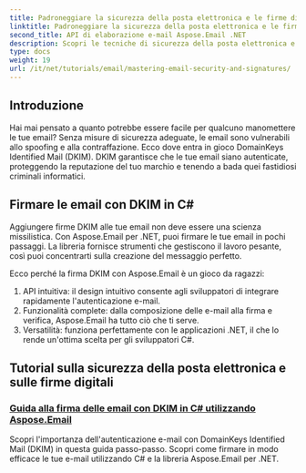 ```yaml
---
title: Padroneggiare la sicurezza della posta elettronica e le firme digitali
linktitle: Padroneggiare la sicurezza della posta elettronica e le firme digitali
second_title: API di elaborazione e-mail Aspose.Email .NET
description: Scopri le tecniche di sicurezza della posta elettronica e di firma digitale in Aspose.Email per .NET. Esplora tutorial passo dopo passo, inclusa la firma DKIM in C#.
type: docs
weight: 19
url: /it/net/tutorials/email/mastering-email-security-and-signatures/
---
```

## Introduzione 

Hai mai pensato a quanto potrebbe essere facile per qualcuno manomettere le tue email? Senza misure di sicurezza adeguate, le email sono vulnerabili allo spoofing e alla contraffazione. Ecco dove entra in gioco DomainKeys Identified Mail (DKIM). DKIM garantisce che le tue email siano autenticate, proteggendo la reputazione del tuo marchio e tenendo a bada quei fastidiosi criminali informatici.  

## Firmare le email con DKIM in C#  

Aggiungere firme DKIM alle tue email non deve essere una scienza missilistica. Con Aspose.Email per .NET, puoi firmare le tue email in pochi passaggi. La libreria fornisce strumenti che gestiscono il lavoro pesante, così puoi concentrarti sulla creazione del messaggio perfetto.  

Ecco perché la firma DKIM con Aspose.Email è un gioco da ragazzi:  

1. API intuitiva: il design intuitivo consente agli sviluppatori di integrare rapidamente l'autenticazione e-mail.  
2. Funzionalità complete: dalla composizione delle e-mail alla firma e verifica, Aspose.Email ha tutto ciò che ti serve.  
3. Versatilità: funziona perfettamente con le applicazioni .NET, il che lo rende un'ottima scelta per gli sviluppatori C#.

## Tutorial sulla sicurezza della posta elettronica e sulle firme digitali
### [Guida alla firma delle email con DKIM in C# utilizzando Aspose.Email](./guide-to-signing-emails-with-dkim/)
Scopri l'importanza dell'autenticazione e-mail con DomainKeys Identified Mail (DKIM) in questa guida passo-passo. Scopri come firmare in modo efficace le tue e-mail utilizzando C# e la libreria Aspose.Email per .NET.